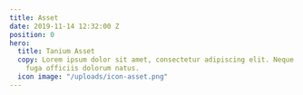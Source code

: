 ```yaml
---
title: Asset
date: 2019-11-14 12:32:00 Z
position: 0
hero:
  title: Tanium Asset
  copy: Lorem ipsum dolor sit amet, consectetur adipiscing elit. Neque itaque, molestiae
    fuga officiis dolorum natus.
  icon image: "/uploads/icon-asset.png"
---
```


